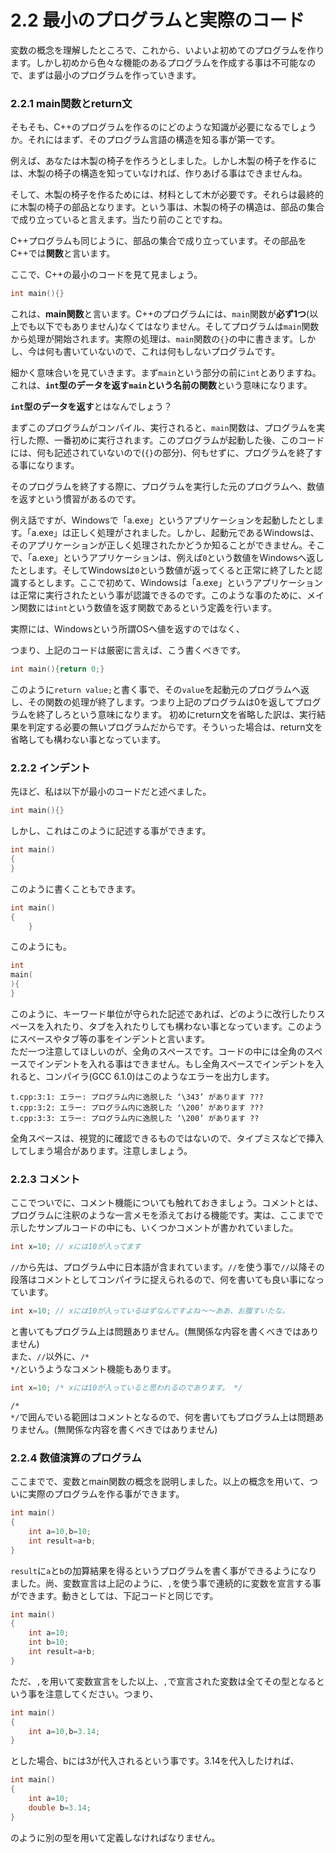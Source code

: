 # 2.2 最小のプログラムと実際のコード

変数の概念を理解したところで、これから、いよいよ初めてのプログラムを作ります。しかし初めから色々な機能のあるプログラムを作成する事は不可能なので、まずは最小のプログラムを作っていきます。

### 2.2.1 main関数とreturn文
そもそも、C++のプログラムを作るのにどのような知識が必要になるでしょうか。それにはまず、そのプログラム言語の構造を知る事が第一です。

例えば、あなたは木製の椅子を作ろうとしました。しかし木製の椅子を作るには、木製の椅子の構造を知っていなければ、作りあげる事はできませんね。

そして、木製の椅子を作るためには、材料として木が必要です。それらは最終的に木製の椅子の部品となります。という事は、木製の椅子の構造は、部品の集合で成り立っていると言えます。当たり前のことですね。

C++プログラムも同じように、部品の集合で成り立っています。その部品をC++では**関数**と言います。

ここで、C++の最小のコードを見て見ましょう。
```cpp
int main(){}
```
これは、**main関数**と言います。C++のプログラムには、`main`関数が**必ず1つ**(以上でも以下でもありません)なくてはなりません。そしてプログラムは`main`関数から処理が開始されます。実際の処理は、`main`関数の`{}`の中に書きます。しかし、今は何も書いていないので、これは何もしないプログラムです。

細かく意味合いを見ていきます。まず`main`という部分の前に`int`とありますね。これは、**`int`型のデータを返す`main`という名前の関数**という意味になります。

**`int`型のデータを返す**とはなんでしょう？

まずこのプログラムがコンパイル、実行されると、`main`関数は、プログラムを実行した際、一番初めに実行されます。このプログラムが起動した後、このコードには、何も記述されていないので(`{}`の部分)、何もせずに、プログラムを終了する事になります。

そのプログラムを終了する際に、プログラムを実行した元のプログラムへ、数値を返すという慣習があるのです。


例え話ですが、Windowsで「a.exe」というアプリケーションを起動したとします。「a.exe」は正しく処理がされました。しかし、起動元であるWindowsは、そのアプリケーションが正しく処理されたかどうか知ることができません。そこで、「a.exe」というアプリケーションは、例えば`0`という数値をWindowsへ返したとします。そしてWindowsは`0`という数値が返ってくると正常に終了したと認識するとします。ここで初めて、Windowsは「a.exe」というアプリケーションは正常に実行されたという事が認識できるのです。このような事のために、メイン関数には`int`という数値を返す関数であるという定義を行います。

実際には、Windowsという所謂OSへ値を返すのではなく、

つまり、上記のコードは厳密に言えば、こう書くべきです。

```cpp
int main(){return 0;}
```
このように`return value;`と書く事で、その`value`を起動元のプログラムへ返し、その関数の処理が終了します。つまり上記のプログラムは0を返してプログラムを終了しろという意味になります。
初めにreturn文を省略した訳は、実行結果を判定する必要の無いプログラムだからです。そういった場合は、return文を省略しても構わない事となっています。

### 2.2.2 インデント
先ほど、私は以下が最小のコードだと述べました。

```cpp
int main(){}
```
しかし、これはこのように記述する事ができます。

```cpp
int main()
{
}
```
このように書くこともできます。

```cpp
int main()
{
    }
```
このようにも。

```cpp
int
main(
){
}
```

このように、キーワード単位が守られた記述であれば、どのように改行したりスペースを入れたり、タブを入れたりしても構わない事となっています。このようにスペースやタブ等の事をインデントと言います。<br>ただ一つ注意してほしいのが、全角のスペースです。コードの中には全角のスペースでインデントを入れる事はできません。もし全角スペースでインデントを入れると、コンパイラ(GCC 6.1.0)はこのようなエラーを出力します。
```
t.cpp:3:1: エラー: プログラム内に逸脱した ‘\343’ があります ???
t.cpp:3:2: エラー: プログラム内に逸脱した ‘\200’ があります ???
t.cpp:3:3: エラー: プログラム内に逸脱した ‘\200’ があります ??
```
全角スペースは、視覚的に確認できるものではないので、タイプミスなどで挿入してしまう場合があります。注意しましょう。

### 2.2.3 コメント
ここでついでに、コメント機能についても触れておきましょう。コメントとは、プログラムに注釈のような一言メモを添えておける機能です。実は、ここまでで示したサンプルコードの中にも、いくつかコメントが書かれていました。

```cpp
int x=10; // xには10が入ってます
```
<code>//</code>から先は、プログラム中に日本語が含まれています。<code>//</code>を使う事で<code>//</code>以降その段落はコメントとしてコンパイラに捉えられるので、何を書いても良い事になっています。

```cpp
int x=10; // xには10が入っているはずなんですよね〜〜ああ、お腹すいたな。
```
と書いてもプログラム上は問題ありません。(無関係な内容を書くべきではありません)<br>また、<code>//</code>以外に、<code>/&#42; &#42;/</code>というようなコメント機能もあります。

```cpp
int x=10; /* xには10が入っていると思われるのであります。 */
```
<code>/&#42; &#42;/</code>で囲んでいる範囲はコメントとなるので、何を書いてもプログラム上は問題ありません。(無関係な内容を書くべきではありません)

### 2.2.4 数値演算のプログラム

ここまでで、変数とmain関数の概念を説明しました。以上の概念を用いて、ついに実際のプログラムを作る事ができます。

```cpp
int main()
{
    int a=10,b=10;
    int result=a+b;
}
```
`result`に`a`と`b`の加算結果を得るというプログラムを書く事ができるようになりました。尚、変数宣言は上記のように、`,`を使う事で連続的に変数を宣言する事ができます。動きとしては、下記コードと同じです。

```cpp
int main()
{
    int a=10;
    int b=10;
    int result=a+b;
}
```
ただ、`,`を用いて変数宣言をした以上、`,`で宣言された変数は全てその型となるという事を注意してください。つまり、

```cpp
int main()
{
    int a=10,b=3.14;
}
```
とした場合、bには3が代入されるという事です。3.14を代入したければ、

```cpp
int main()
{
    int a=10;
    double b=3.14;
}
```
のように別の型を用いて定義しなければなりません。